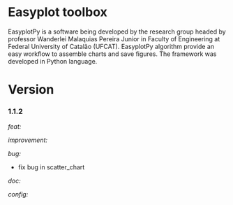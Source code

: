 # Easyplot toolbox
EasyplotPy is a software being developed by the research group headed by professor Wanderlei Malaquias Pereira Junior in Faculty of Engineering at Federal University of Catalão (UFCAT). EasyplotPy algorithm provide an easy workflow to assemble charts and save figures. The framework was developed in Python language.

# Version

### 1.1.2

_feat:_  
  
_improvement:_   

_bug:_   
- fix bug in scatter_chart  

_doc:_  

_config:_ 
